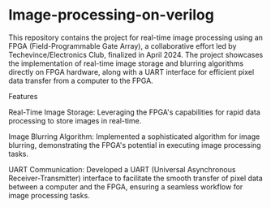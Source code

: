 # Image-processing-on-verilog

This repository contains the project for real-time image processing using an FPGA (Field-Programmable Gate Array), a collaborative effort led by Techevince/Electronics Club, finalized in April 2024. The project showcases the implementation of real-time image storage and blurring algorithms directly on FPGA hardware, along with a UART interface for efficient pixel data transfer from a computer to the FPGA.

Features

Real-Time Image Storage: Leveraging the FPGA's capabilities for rapid data processing to store images in real-time.

Image Blurring Algorithm: Implemented a sophisticated algorithm for image blurring, demonstrating the FPGA's potential in executing image processing tasks.

UART Communication: Developed a UART (Universal Asynchronous Receiver-Transmitter) interface to facilitate the smooth transfer of pixel data between a computer and the FPGA, ensuring a seamless workflow for image processing tasks.
